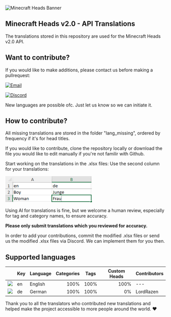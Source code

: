 ![Minecraft Heads Banner](https://images.minecraft-heads.com/banners/minecraft-heads_halfbanner_234x60.png)

## Minecraft Heads v2.0 - API Translations
The translations stored in this repository are used for the Minecraft Heads v2.0 API.


## Want to contribute?
If you would like to make additions, please contact us before making a pullrequest: 

[![Email](https://img.shields.io/badge/Email-info%40minecraft--heads.com-blue?logo=gmail&logoColor=white)](mailto:info@minecraft-heads.com)

[![Discord](https://img.shields.io/badge/Discord-Join%20Server-5865F2?logo=discord&logoColor=white)](https://discord.com/invite/K7yxDD2HP3)

New languages are possible ofc. Just let us know so we can initiate it.

## How to contribute?
All missing translations are stored in the folder "lang_missing", ordered by frequency if it's for head titles.

If you would like to contribute, clone the repository locally or download the file you would like to edit manually if you're not familir with Github. 

Start working on the translations in the .xlsx files: Use the second column for your translations:

![xlsx](assets/xlsx.png)

Using AI for translations is fine, but we welcome a human review, especially for tag and category names, to ensure accuracy.

**Please only submit translations which you reviewed for accuracy.**

In order to add your contributions, commit the modified .xlsx files or send us the modified .xlsx files via Discord. We can implement them for you then.


## Supported languages
||Key|Language|Categories|Tags|Custom Heads|Contributors|
|---|---|---|---|---|---|---|
|<img src="https://cdn.jsdelivr.net/gh/hjnilsson/country-flags/svg/gb.svg" width="20"/>|en|English| <div align="right">100%</div>| <div align="right">100%</div>| <div align="right">100%</div>|---|
|<img src="https://cdn.jsdelivr.net/gh/hjnilsson/country-flags/svg/de.svg" width="20"/>|de|German| <div align="right">100%</div>| <div align="right">100%</div>| <div align="right">0%</div>|LordRazen|

Thank you to all the translators who contributed new translations and helped make the project accessible to more people around the world. ❤️